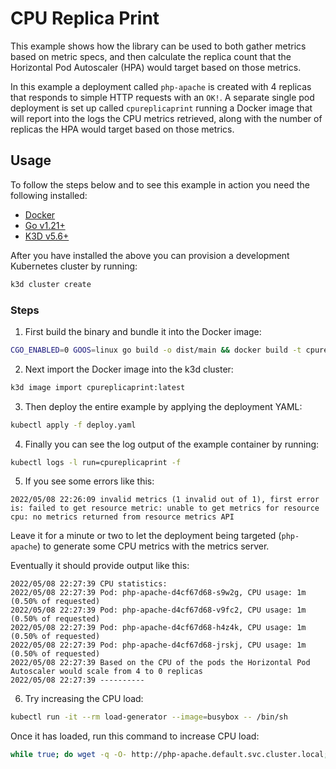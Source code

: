 # CPU Replica Print

This example shows how the library can be used to both gather metrics based on metric specs, and then calculate the
replica count that the Horizontal Pod Autoscaler (HPA) would target based on those metrics.

In this example a deployment called `php-apache` is created with 4 replicas that responds to simple HTTP requests
with an `OK!`. A separate single pod deployment is set up called `cpureplicaprint` running a Docker image that will
report into the logs the CPU metrics retrieved, along with the number of replicas the HPA would target based on those
metrics.

## Usage

To follow the steps below and to see this example in action you need the following installed:

- [Docker](https://docs.docker.com/get-docker/)
- [Go v1.21+](https://go.dev/doc/install)
- [K3D v5.6+](https://k3d.io/v5.6.0/#installation)

After you have installed the above you can provision a development Kubernetes cluster by running:

```bash
k3d cluster create
```

### Steps

1. First build the binary and bundle it into the Docker image:

```bash
CGO_ENABLED=0 GOOS=linux go build -o dist/main && docker build -t cpureplicaprint .
```

2. Next import the Docker image into the k3d cluster:

```bash
k3d image import cpureplicaprint:latest
```

3. Then deploy the entire example by applying the deployment YAML:

```bash
kubectl apply -f deploy.yaml
```

4. Finally you can see the log output of the example container by running:

```bash
kubectl logs -l run=cpureplicaprint -f
```

5. If you see some errors like this:

```
2022/05/08 22:26:09 invalid metrics (1 invalid out of 1), first error is: failed to get resource metric: unable to get metrics for resource cpu: no metrics returned from resource metrics API
```

Leave it for a minute or two to let the deployment being targeted (`php-apache`) to generate some CPU metrics with
the metrics server.

Eventually it should provide output like this:

```
2022/05/08 22:27:39 CPU statistics:
2022/05/08 22:27:39 Pod: php-apache-d4cf67d68-s9w2g, CPU usage: 1m (0.50% of requested)
2022/05/08 22:27:39 Pod: php-apache-d4cf67d68-v9fc2, CPU usage: 1m (0.50% of requested)
2022/05/08 22:27:39 Pod: php-apache-d4cf67d68-h4z4k, CPU usage: 1m (0.50% of requested)
2022/05/08 22:27:39 Pod: php-apache-d4cf67d68-jrskj, CPU usage: 1m (0.50% of requested)
2022/05/08 22:27:39 Based on the CPU of the pods the Horizontal Pod Autoscaler would scale from 4 to 0 replicas
2022/05/08 22:27:39 ----------
```

6. Try increasing the CPU load:

```bash
kubectl run -it --rm load-generator --image=busybox -- /bin/sh
```

Once it has loaded, run this command to increase CPU load:

```bash
while true; do wget -q -O- http://php-apache.default.svc.cluster.local; done
```
